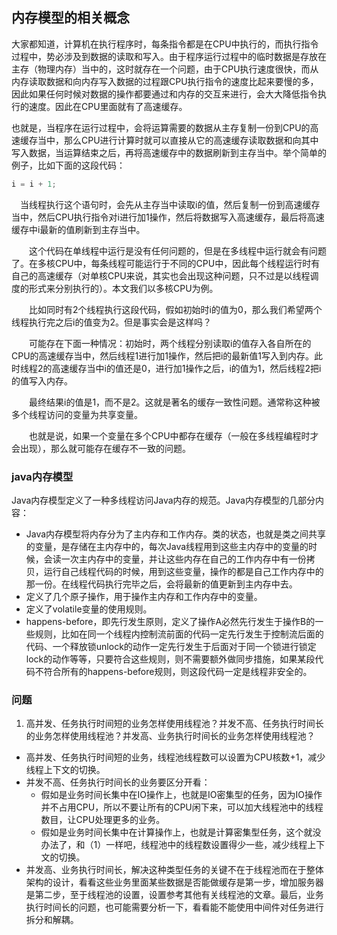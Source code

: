 ## 内存模型的相关概念
大家都知道，计算机在执行程序时，每条指令都是在CPU中执行的，而执行指令过程中，势必涉及到数据的读取和写入。由于程序运行过程中的临时数据是存放在主存（物理内存）当中的，这时就存在一个问题，由于CPU执行速度很快，而从内存读取数据和向内存写入数据的过程跟CPU执行指令的速度比起来要慢的多，因此如果任何时候对数据的操作都要通过和内存的交互来进行，会大大降低指令执行的速度。因此在CPU里面就有了高速缓存。

也就是，当程序在运行过程中，会将运算需要的数据从主存复制一份到CPU的高速缓存当中，那么CPU进行计算时就可以直接从它的高速缓存读取数据和向其中写入数据，当运算结束之后，再将高速缓存中的数据刷新到主存当中。举个简单的例子，比如下面的这段代码：

```java
i = i + 1;
```

 　当线程执行这个语句时，会先从主存当中读取i的值，然后复制一份到高速缓存当中，然后CPU执行指令对i进行加1操作，然后将数据写入高速缓存，最后将高速缓存中i最新的值刷新到主存当中。

　　这个代码在单线程中运行是没有任何问题的，但是在多线程中运行就会有问题了。在多核CPU中，每条线程可能运行于不同的CPU中，因此每个线程运行时有自己的高速缓存（对单核CPU来说，其实也会出现这种问题，只不过是以线程调度的形式来分别执行的）。本文我们以多核CPU为例。

　　比如同时有2个线程执行这段代码，假如初始时i的值为0，那么我们希望两个线程执行完之后i的值变为2。但是事实会是这样吗？

　　可能存在下面一种情况：初始时，两个线程分别读取i的值存入各自所在的CPU的高速缓存当中，然后线程1进行加1操作，然后把i的最新值1写入到内存。此时线程2的高速缓存当中i的值还是0，进行加1操作之后，i的值为1，然后线程2把i的值写入内存。

　　最终结果i的值是1，而不是2。这就是著名的缓存一致性问题。通常称这种被多个线程访问的变量为共享变量。

　　也就是说，如果一个变量在多个CPU中都存在缓存（一般在多线程编程时才会出现），那么就可能存在缓存不一致的问题。

###  java内存模型

Java内存模型定义了⼀种多线程访问Java内存的规范。Java内存模型的⼏部分内容：

- Java内存模型将内存分为了主内存和⼯作内存。类的状态，也就是类之间共享的变量，是存储在主内存中的，每次Java线程⽤到这些主内存中的变量的时候，会读⼀次主内存中的变量，并让这些内存在⾃⼰的⼯作内存中有⼀份拷⻉，运⾏⾃⼰线程代码的时候，⽤到这些变量，操作的都是⾃⼰⼯作内存中的那⼀份。在线程代码执⾏完毕之后，会将最新的值更新到主内存中去。
- 定义了⼏个原⼦操作，⽤于操作主内存和⼯作内存中的变量。
- 定义了volatile变量的使⽤规则。
- happens-before，即先⾏发⽣原则，定义了操作A必然先⾏发⽣于操作B的⼀些规则，⽐如在同⼀个线程内控制流前⾯的代码⼀定先⾏发⽣于控制流后⾯的代码、⼀个释放锁unlock的动作⼀定先⾏发⽣于后⾯对于同⼀个锁进⾏锁定lock的动作等等，只要符合这些规则，则不需要额外做同步措施，如果某段代码不符合所有的happens-before规则，则这段代码⼀定是线程⾮安全的。



### 问题

1. ⾼并发、任务执⾏时间短的业务怎样使⽤线程池？并发不⾼、任务执⾏时间⻓的业务怎样使⽤线程池？并发⾼、业务执⾏时间⻓的业务怎样使⽤线程池？

* ⾼并发、任务执⾏时间短的业务，线程池线程数可以设置为CPU核数+1，减少线程上下⽂的切换。
* 并发不⾼、任务执⾏时间⻓的业务要区分开看：
  * 假如是业务时间⻓集中在IO操作上，也就是IO密集型的任务，因为IO操作并不占⽤CPU，所以不要让所有的CPU闲下来，可以加⼤线程池中的线程数⽬，让CPU处理更多的业务。
  * 假如是业务时间⻓集中在计算操作上，也就是计算密集型任务，这个就没办法了，和（1）⼀样吧，线程池中的线程数设置得少⼀些，减少线程上下⽂的切换。
* 并发⾼、业务执⾏时间⻓，解决这种类型任务的关键不在于线程池⽽在于整体架构的设计，看看这些业务⾥⾯某些数据是否能做缓存是第⼀步，增加服务器是第⼆步，⾄于线程池的设置，设置参考其他有关线程池的⽂章。最后，业务执⾏时间⻓的问题，也可能需要分析⼀下，看看能不能使⽤中间件对任务进⾏拆分和解耦。

